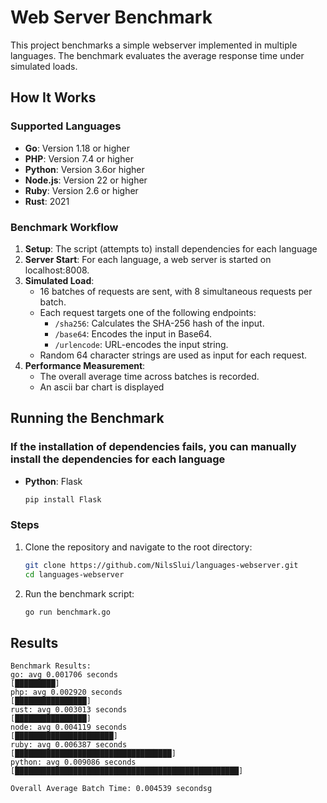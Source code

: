 # Web Server Benchmark

This project benchmarks a simple webserver implemented in multiple languages. The benchmark evaluates the average response time under simulated loads.

## How It Works

### Supported Languages
- **Go**: Version 1.18 or higher
- **PHP**: Version 7.4 or higher
- **Python**: Version 3.6or higher 
- **Node.js**: Version 22 or higher
- **Ruby**: Version 2.6 or higher
- **Rust**: 2021 

### Benchmark Workflow
1. **Setup**: The script (attempts to) install dependencies for each language 
2. **Server Start**: For each language, a web server is started on localhost:8008.
4. **Simulated Load**:
   - 16 batches of requests are sent, with 8 simultaneous requests per batch.
   - Each request targets one of the following endpoints:
     - `/sha256`: Calculates the SHA-256 hash of the input.
     - `/base64`: Encodes the input in Base64.
     - `/urlencode`: URL-encodes the input string.
   - Random 64 character strings are used as input for each request.
5. **Performance Measurement**:
   - The overall average time across batches is recorded.
   - An ascii bar chart is displayed

## Running the Benchmark

### If the installation of dependencies fails, you can manually install the dependencies for each language
- **Python**: Flask
  ```bash
  pip install Flask
  ```

### Steps
1. Clone the repository and navigate to the root directory:
   ```bash
   git clone https://github.com/NilsSlui/languages-webserver.git
   cd languages-webserver
   ```

2. Run the benchmark script:
   ```bash 
   go run benchmark.go
   ```

## Results
```
Benchmark Results:
go: avg 0.001706 seconds 
[█████████]
php: avg 0.002920 seconds 
[████████████████]
rust: avg 0.003013 seconds 
[████████████████]
node: avg 0.004119 seconds 
[██████████████████████]
ruby: avg 0.006387 seconds 
[███████████████████████████████████]
python: avg 0.009086 seconds 
[██████████████████████████████████████████████████]

Overall Average Batch Time: 0.004539 secondsg
```

